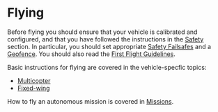 # Flying

Before flying you should ensure that your vehicle is calibrated and configured, and that you have followed the instructions in the [Safety](../config/safety.md) section. In particular, you should set appropriate [Safety Failsafes](../config/safety.md) and a [Geofence](../flying/geofence.md). You should also read the [First Flight Guidelines](../flying/first_flight_guidelines.md).

Basic instructions for flying are covered in the vehicle-specfic topics:

- [Multicopter](../flying/basic_flying_mc.md)
- [Fixed-wing](../flying/basic_flying_fw.md)

How to fly an autonomous mission is covered in [Missions](../flying/missions.md).
